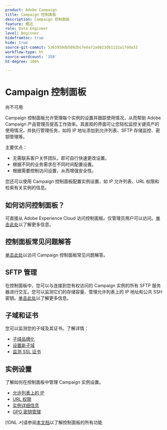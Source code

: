 ```yaml
---
product: Adobe Campaign
title: Campaign 控制面板
description: Campaign 控制面板
feature: 概述
role: Data Engineer
level: Beginner
hidefromtoc: true
hide: true
source-git-commit: 5363950db5092bc7e0a72a0823db1132a17dda33
workflow-type: ht
source-wordcount: '358'
ht-degree: 100%

---
```


# Campaign 控制面板

尚不可用

Campaign 控制面板允许管理每个实例的设置并跟踪使用情况，从而帮助 Adobe Campaign 产品管理员提高工作效率。其直观的界面可让您轻松监控关键资产的使用情况，并执行管理任务，如将 IP 地址添加到允许列表、SFTP 存储监控、密钥管理等。

主要优点：

* 无需联系客户关怀团队，即可自行快速更改设置。
* 根据不同的业务需求在不同时间配置设置。
* 根据需要控制访问设置，从而增强安全性。

您还可以使用 Campaign 控制面板配置实例设置，如 IP 允许列表、URL 权限和检索有关实例的信息。

## 如何访问控制面板？

可直接从 Adobe Experience Cloud 访问控制面板。仅管理员用户可以访问。[单击此处](https://experienceleague.adobe.com/docs/control-panel/using/discover-control-panel/accessing-control-panel.html?lang=zh-Hans)以了解更多信息。

## 控制面板常见问题解答

[单击此处](https://experienceleague.adobe.com/docs/control-panel/using/discover-control-panel/key-features.html?lang=zh-Hans)以访问 Campaign 控制面板常见问题解答。

## SFTP 管理

在控制面板中，您可以与连接到您有权访问的 Campaign 实例的所有 SFTP 服务器进行交互。您可以监测它们的存储容量、管理允许列表上的 IP 地址和公共 SSH 密钥。[单击此处](https://experienceleague.adobe.com/docs/control-panel/using/sftp-management/about-sftp-management.html?lang=zh-Hans#sftp-management)以了解更多信息。

## 子域和证书

您可以监测您的子域及其证书。了解详情：
* [子域品牌化](https://experienceleague.adobe.com/docs/control-panel/using/subdomains-and-certificates/subdomains-branding.html?lang=zh-Hans)
* [设置新子域](https://experienceleague.adobe.com/docs/control-panel/using/subdomains-and-certificates/setting-up-new-subdomain.html?lang=zh-Hans)
* [监测 SSL 证书](https://experienceleague.adobe.com/docs/control-panel/using/subdomains-and-certificates/monitoring-ssl-certificates.html?lang=zh-Hans)

## 实例设置

了解如何在控制面板中管理 Campaign 实例设置。
* [允许列表上的 IP](https://experienceleague.adobe.com/docs/control-panel/using/instances-settings/ip-allow-listing-instance-access.html?lang=zh-Hans)
* [URL 权限](https://experienceleague.adobe.com/docs/control-panel/using/instances-settings/url-permissions.html?lang=zh-Hans)
* [实例详细信息](https://experienceleague.adobe.com/docs/control-panel/using/instances-settings/instance-details.html?lang=zh-Hans)
* [GPG 密钥管理](https://experienceleague.adobe.com/docs/control-panel/using/instances-settings/gpg-keys-management.html?lang=zh-Hans)

[!DNL :arrow_upper_right:]请参阅[本文档](https://experienceleague.adobe.com/docs/control-panel/using/control-panel-home.html?lang=zh-Hans)以了解控制面板的所有功能
